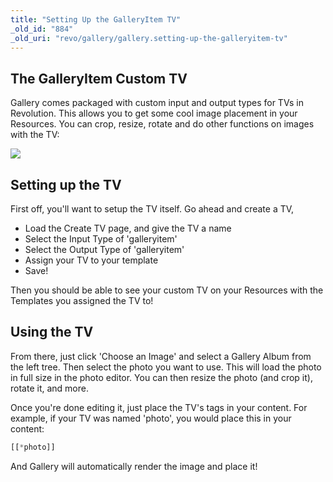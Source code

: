 ```yaml
---
title: "Setting Up the GalleryItem TV"
_old_id: "884"
_old_uri: "revo/gallery/gallery.setting-up-the-galleryitem-tv"
---
```


## The GalleryItem Custom TV

Gallery comes packaged with custom input and output types for TVs in Revolution. This allows you to get some cool image placement in your Resources. You can crop, resize, rotate and do other functions on images with the TV:

![](/download/attachments/18677869/gallery-crop-ss.png?version=1&modificationDate=1279902856000)

## Setting up the TV

First off, you'll want to setup the TV itself. Go ahead and create a TV,

- Load the Create TV page, and give the TV a name
- Select the Input Type of 'galleryitem'
- Select the Output Type of 'galleryitem'
- Assign your TV to your template
- Save!

Then you should be able to see your custom TV on your Resources with the Templates you assigned the TV to!

## Using the TV

From there, just click 'Choose an Image' and select a Gallery Album from the left tree. Then select the photo you want to use. This will load the photo in full size in the photo editor. You can then resize the photo (and crop it), rotate it, and more.

Once you're done editing it, just place the TV's tags in your content. For example, if your TV was named 'photo', you would place this in your content:

``` php 
[[*photo]]
```

And Gallery will automatically render the image and place it!
